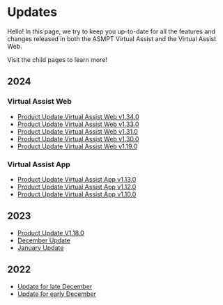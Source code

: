 # Updates

Hello! In this page, we try to keep you up-to-date for all the features and changes released in both the ASMPT Virtual Assist and the Virtual Assist Web.

Visit the child pages to learn more!

## 2024

### Virtual Assist Web
- [Product Update Virtual Assist Web v1.34.0](2024/product_update_control_suite_v1.34.0.en.md)
- [Product Update Virtual Assist Web v1.33.0](2024/product_update_control_suite_v1.33.0.en.md)
- [Product Update Virtual Assist Web v1.31.0](2024/product_update_control_suite_v1.31.0.en.md)
- [Product Update Virtual Assist Web v1.30.0](2024/product_update_control_suite_v1.30.0.en.md)
- [Product Update Virtual Assist Web v1.19.0](2024/product_update_control_suite_v1.19.0.en.md)

### Virtual Assist App
- [Product Update Virtual Assist App v1.13.0](2024/product_update_native_assistant_v1.13.0.en.md)
- [Product Update Virtual Assist App v1.12.0](2024/product_update_native_assistant_v1.12.0.en.md)
- [Product Update Virtual Assist App v1.10.0](2024/product_update_native_assistant_v1.10.0.en.md)

## 2023

- [Product Update V1.18.0](2023/v1.18.0.en.md)
- [December Update](2023/december_update.en.md)
- [January Update](2023/late_jan_update.md)

## 2022

- [Update for late December](2022/2022-late-dec-update.md)
- [Update for early December](2022/2022-early_dec_updated.md)


